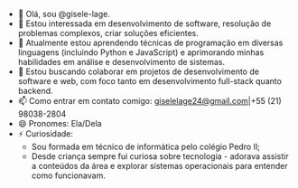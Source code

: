 - 👋 Olá, sou @gisele-lage.
- 👀 Estou interessada em desenvolvimento de software, resolução de problemas complexos, criar soluções eficientes.
- 🌱 Atualmente estou aprendendo técnicas de programação em diversas linguagens (incluindo Python e JavaScript) e aprimorando minhas habilidades em análise e desenvolvimento de sistemas.
- 💞️ Estou buscando colaborar em projetos de desenvolvimento de software e web, com foco tanto em desenvolvimento full-stack quanto backend.
- 📫 Como entrar em contato comigo: giselelage24@gmail.com|+55 (21) 98038-2804
- 😄 Pronomes: Ela/Dela
- ⚡ Curiosidade:
    - Sou formada em técnico de informática pelo colégio Pedro II;
    - Desde criança sempre fui curiosa sobre tecnologia - adorava assistir a conteúdos da área e explorar sistemas operacionais para entender como funcionavam. 

<!---
gisele-lage/gisele-lage is a ✨ special ✨ repository because its `README.md` (this file) appears on your GitHub profile.
You can click the Preview link to take a look at your changes.
--->
